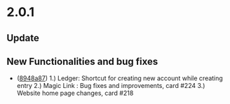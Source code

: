 # 2.0.1

## Update

## New Functionalities and bug fixes 

- ([8948a87](https://github.com/Walkover-Web-Solution/Giddh-UI/commit/b700367e8ff2a3e966dcde38c62149da1c0a4ff4))
    1.) Ledger: Shortcut for creating new account while creating entry
    2.) Magic Link : Bug fixes and improvements, card #224
    3.) Website home page changes, card #218
    